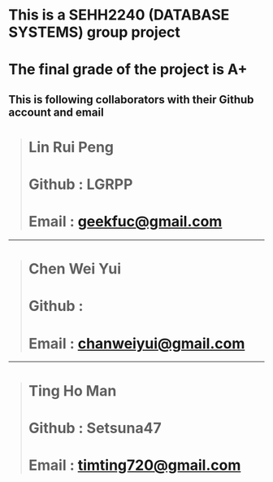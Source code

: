 # This is a SEHH2240 (DATABASE SYSTEMS) group project

# The final grade of the project is A+


## This is following collaborators with their Github account and email


> # Lin Rui Peng
> # Github : LGRPP
> # Email : geekfuc@gmail.com

---

> # Chen Wei Yui
> # Github : 
> # Email : chanweiyui@gmail.com

---

> # Ting Ho Man
> # Github : Setsuna47
> # Email : timting720@gmail.com

